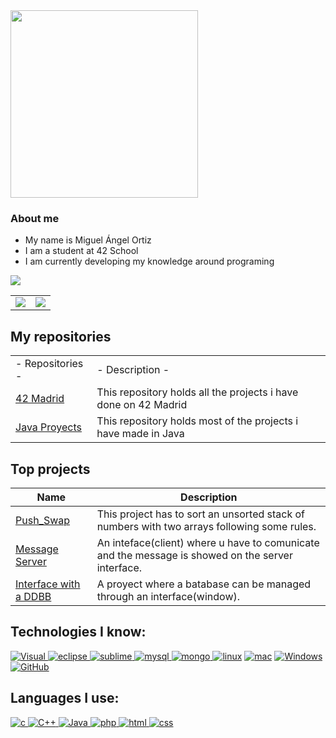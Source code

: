 <div class="header">
    <a href="https://github.com/mortiz-d/42madrid"><img width="300" src="https://user-images.githubusercontent.com/58918297/143498748-90b4b6d4-a34d-46fa-95a0-d52f064e16ff.jpg"></a>
</div class="header">

### About me
- My name is Miguel Ángel Ortiz
- I am a student at 42 School
- I am currently developing my knowledge around programing
<!--trap-->
<a href="https://www.youtube.com/watch?v=dQw4w9WgXcQ"><img src="https://user-images.githubusercontent.com/73097560/115834477-dbab4500-a447-11eb-908a-139a6edaec5c.gif"></a>

<table>
    <td><img src="https://github-readme-stats.vercel.app/api/top-langs/?username=Zitro646&exclude_repo=Other_Projects&theme=dark&langs_count=4"></td>
    <td><img src="https://github-readme-stats.vercel.app/api?username=Zitro646&count_private=true&show_icons=true&theme=dark"></td>
</table>

## My repositories
<table>
    <tr>
        <td> - Repositories - </td>
        <td> - Description - </td>
    </tr>
    <tr>
        <td><a  href="https://github.com/Zitro646/42Cursus">42 Madrid</a></td>
        <td>This repository holds all the projects i have done on 42 Madrid</td>
    </tr>
    <tr>
        <td><a  href="https://github.com/Zitro646/Proyectos-en-Java">Java Proyects</a></td>
        <td>This repository holds most of the projects i have made in Java</td>
    </tr>
</table>

## Top projects
| **Name** | **Description**|
|----------|----------------|
|[Push_Swap](https://github.com/Zitro646/42_Push_Swap)| This project has to sort an unsorted stack of numbers with two arrays following some rules.|
|[Message Server](https://github.com/Zitro646/Proyectos-en-Java/tree/master/Servidor)| An inteface(client) where u have to comunicate and the message is showed  on the server interface. |
|[Interface with a DDBB](https://github.com/Zitro646/Proyectos-en-Java/tree/master/Practica)| A proyect where a batabase can be managed through an interface(window).|

## **Technologies I know:**<br>
<p align="left">
<a href="https://code.visualstudio.com" target="_blank"> <img src="https://img.shields.io/badge/Visual_Studio_Code-0078D4?style=for-the-badge&logo=visual%20studio%20code&logoColor=white" alt="Visual"/> </a>
<a href="www.eclipse.org"> <img src="https://img.shields.io/badge/Eclipse-2C2255?style=for-the-badge&logo=eclipse&logoColor=white" alt="eclipse"> </a>
<a href="https://www.sublimetext.com"> <img src="https://img.shields.io/badge/sublime_text-%23575757.svg?&style=for-the-badge&logo=sublime-text&logoColor=important" alt="sublime"> </a>
<a href="https://www.mysql.com"> <img src="https://img.shields.io/badge/MySQL-005C84?style=for-the-badge&logo=mysql&logoColor=white" alt="mysql"> </a> 
<a href="www.mongodb.com"> <img src="https://img.shields.io/badge/MongoDB-4EA94B?style=for-the-badge&logo=mongodb&logoColor=white" alt="mongo"> </a>
<a href="https://www.linux.org/" target="_blank"> <img src="https://img.shields.io/badge/Linux-FCC624?style=for-the-badge&logo=linux&logoColor=black" alt="linux"></a>
<a href="https://es.wikipedia.org/wiki/MacOS" target="_blank"> <img src="https://img.shields.io/badge/mac%20os-000000?style=for-the-badge&logo=apple&logoColor=white" alt="mac"></a>
<a href="https://www.microsoft.com" target="_blank"> <img src="https://img.shields.io/badge/Windows-0078D6?style=for-the-badge&logo=windows&logoColor=white" alt="Windows"> </a>
<a href="https://github.com/" target="_blank"> <img src="https://img.shields.io/badge/GitHub-100000?style=for-the-badge&logo=github&logoColor=white" alt="GitHub"></a>
</p>

## Languages I use:<br>
<p align="left">
<a href="https://en.wikipedia.org/wiki/C_(programming_language)" target="_blank"> <img src="https://img.shields.io/badge/C-00599C?style=for-the-badge&logo=c&logoColor=white" alt="c"/> </a>
<a href="https://en.cppreference.com/w/c"><img src="https://img.shields.io/badge/C%2B%2B-00599C?style=for-the-badge&logo=c%2B%2B&logoColor=white" alt="C++"/> </a>
<a href="https://www.java.com" target="_blank"><img src="https://img.shields.io/badge/Java-ED8B00?style=for-the-badge&logo=java&logoColor=white" alt="Java"> </a>
<a href="https://www.php.net" target="_blank"><img src="https://img.shields.io/badge/PHP-777BB4?style=for-the-badge&logo=php&logoColor=white" alt="php"> </a>
<a href="https://es.wikipedia.org/wiki/HTML5"><img src="https://img.shields.io/badge/HTML5-E34F26?style=for-the-badge&logo=html5&logoColor=white" alt="html"> </a>
<a href="https://es.wikipedia.org/wiki/CSS"> <img src="https://img.shields.io/badge/CSS3-1572B6?style=for-the-badge&logo=css3&logoColor=white" alt="css"> </a>
</p>

  
<!--

**Zitro646/Zitro646** is a ✨ _special_ ✨ repository because its `README.md` (this file) appears on your GitHub profile.

Here are some ideas to get you started:

- 🔭 I’m currently working on ...
- 🌱 I’m currently learning ...
- 👯 I’m looking to collaborate on ...
- 🤔 I’m looking for help with ...
- 💬 Ask me about ...
- 📫 How to reach me: ...
- 😄 Pronouns: ...
- ⚡ Fun fact: ...
-->

